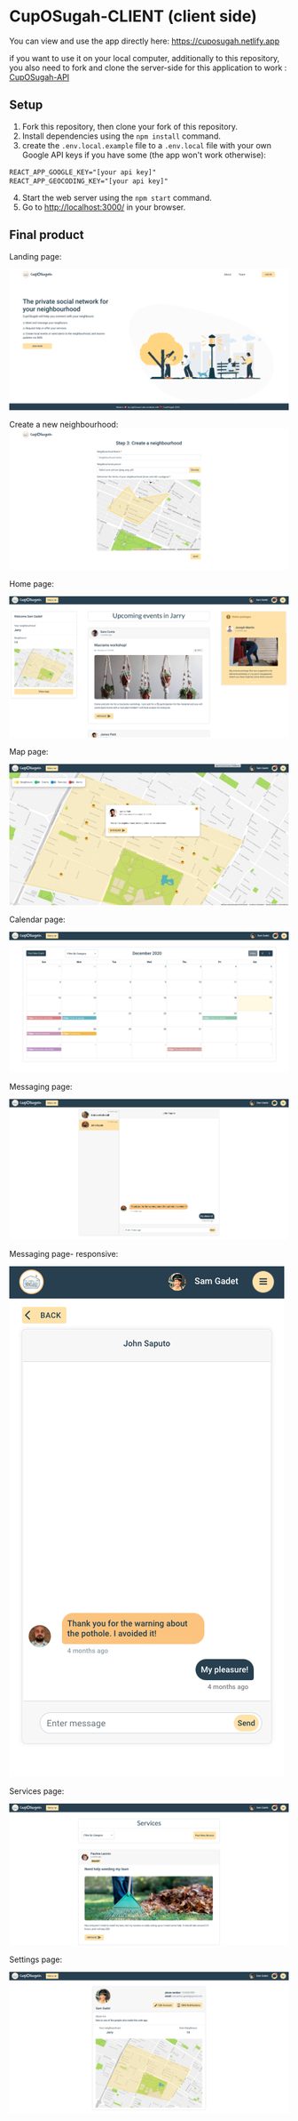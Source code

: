 # CupOSugah-CLIENT (client side)



You can view and use the app directly here: https://cuposugah.netlify.app

if you want to use it on your local computer, additionally to this repository, you also need to fork and clone the server-side for this application to work : 
<a href="https://github.com/Samy0412/CupOSugah-API">CupOSugah-API</a>

## Setup

1. Fork this repository, then clone your fork of this repository.
2. Install dependencies using the `npm install` command.
3. create the `.env.local.example` file to a  `.env.local` file with your own Google API keys if you have some (the app won't work otherwise):
```
REACT_APP_GOOGLE_KEY="[your api key]"
REACT_APP_GEOCODING_KEY="[your api key]"
```
4. Start the web server using the `npm start` command. 
5. Go to <http://localhost:3000/> in your browser.


## Final product

Landing page: 

!["landing page"](https://github.com/Samy0412/CupOSugah-CLIENT/blob/main/public/images/landing-page.png?raw=true)

Create a new neighbourhood:
!["create neighbourhood"](https://github.com/Samy0412/CupOSugah-CLIENT/blob/main/public/images/create-neighbourhood.png?raw=true)

Home page:

!["home page"](https://github.com/Samy0412/CupOSugah-CLIENT/blob/main/public/images/home-page.png?raw=true)

Map page:

!["map"](https://github.com/Samy0412/CupOSugah-CLIENT/blob/main/public/images/map-page.png?raw=true)

Calendar page:

!["calendar"](https://github.com/Samy0412/CupOSugah-CLIENT/blob/main/public/images/calendar-page.png?raw=true)

Messaging page:

!["messages"](https://github.com/Samy0412/CupOSugah-CLIENT/blob/main/public/images/messages-page.png?raw=true)

Messaging page- responsive:

!["messages-responsive"](https://github.com/Samy0412/CupOSugah-CLIENT/blob/main/public/images/responsive-messages.png?raw=true)

Services page:

!["Services"](https://github.com/Samy0412/CupOSugah-CLIENT/blob/main/public/images/service-page.png?raw=true)

Settings page: 

!["settings"](https://github.com/Samy0412/CupOSugah-CLIENT/blob/main/public/images/settings.png?raw=true)


